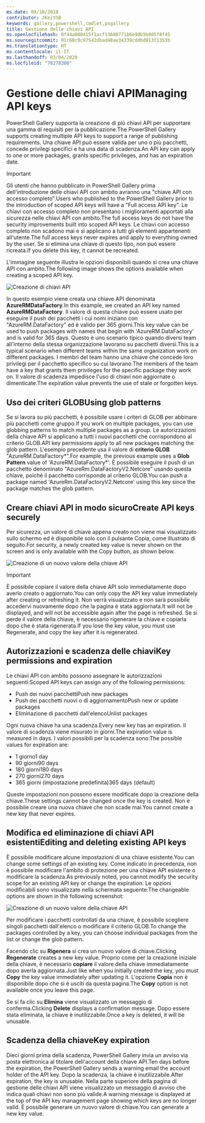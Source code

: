 ```yaml
---
ms.date: 09/10/2018
contributor: JKeithB
keywords: gallery,powershell,cmdlet,psgallery
title: Gestione delle chiavi API
ms.openlocfilehash: 0f44a080415f1acf13680771b6e9db5b805f8f45
ms.sourcegitcommit: 01c60c0c97542dbad48ae34339cddbd813f1353b
ms.translationtype: HT
ms.contentlocale: it-IT
ms.lasthandoff: 03/04/2020
ms.locfileid: "78278300"
---
```

# <a name="managing-api-keys"></a><span data-ttu-id="66043-103">Gestione delle chiavi API</span><span class="sxs-lookup"><span data-stu-id="66043-103">Managing API keys</span></span>

<span data-ttu-id="66043-104">PowerShell Gallery supporta la creazione di più chiavi API per supportare una gamma di requisiti per la pubblicazione.</span><span class="sxs-lookup"><span data-stu-id="66043-104">The PowerShell Gallery supports creating multiple API keys to support a range of publishing requirements.</span></span> <span data-ttu-id="66043-105">Una chiave API può essere valida per uno o più pacchetti, concede privilegi specifici e ha una data di scadenza.</span><span class="sxs-lookup"><span data-stu-id="66043-105">An API key can apply to one or more packages, grants specific privileges, and has an expiration date.</span></span>

> [!IMPORTANT]
> <span data-ttu-id="66043-106">Gli utenti che hanno pubblicato in PowerShell Gallery prima dell'introduzione delle chiavi API con ambito avranno una "chiave API con accesso completo".</span><span class="sxs-lookup"><span data-stu-id="66043-106">Users who published to the PowerShell Gallery prior to the introduction of scoped API keys will have a "Full access API key".</span></span> <span data-ttu-id="66043-107">Le chiavi con accesso completo non presentano i miglioramenti apportati alla sicurezza nelle chiavi API con ambito.</span><span class="sxs-lookup"><span data-stu-id="66043-107">The full access keys do not have the security improvements built into scoped API keys.</span></span> <span data-ttu-id="66043-108">Le chiavi con accesso completo non scadono mai e si applicano a tutti gli elementi appartenenti all'utente.</span><span class="sxs-lookup"><span data-stu-id="66043-108">The full access keys never expires and apply to everything owned by the user.</span></span> <span data-ttu-id="66043-109">Se si elimina una chiave di questo tipo, non può essere ricreata.</span><span class="sxs-lookup"><span data-stu-id="66043-109">If you delete this key, it cannot be recreated.</span></span>

<span data-ttu-id="66043-110">L'immagine seguente illustra le opzioni disponibili quando si crea una chiave API con ambito.</span><span class="sxs-lookup"><span data-stu-id="66043-110">The following image shows the options available when creating a scoped API key.</span></span>

![Creazione di chiavi API](media/creating-APIkeys/PSGallery_KeyScoped.png)

<span data-ttu-id="66043-112">In questo esempio viene creata una chiave API denominata **AzureRMDataFactory**.</span><span class="sxs-lookup"><span data-stu-id="66043-112">In this example, we created an API key named **AzureRMDataFactory**.</span></span> <span data-ttu-id="66043-113">Il valore di questa chiave può essere usato per eseguire il push dei pacchetti i cui nomi iniziano con "AzureRM.DataFactory" ed è valido per 365 giorni.</span><span class="sxs-lookup"><span data-stu-id="66043-113">This key value can be used to push packages with names that begin with 'AzureRM.DataFactory' and is valid for 365 days.</span></span> <span data-ttu-id="66043-114">Questo è uno scenario tipico quando diversi team all'interno della stessa organizzazione lavorano su pacchetti diversi.</span><span class="sxs-lookup"><span data-stu-id="66043-114">This is a typical scenario when different teams within the same organization work on different packages.</span></span> <span data-ttu-id="66043-115">I membri del team hanno una chiave che concede loro privilegi per il pacchetto specifico su cui lavorano.</span><span class="sxs-lookup"><span data-stu-id="66043-115">The members of the team have a key that grants them privileges for the specific package they work on.</span></span>
<span data-ttu-id="66043-116">Il valore di scadenza impedisce l'uso di chiavi non aggiornate o dimenticate.</span><span class="sxs-lookup"><span data-stu-id="66043-116">The expiration value prevents the use of stale or forgotten keys.</span></span>

## <a name="using-glob-patterns"></a><span data-ttu-id="66043-117">Uso dei criteri GLOB</span><span class="sxs-lookup"><span data-stu-id="66043-117">Using glob patterns</span></span>

<span data-ttu-id="66043-118">Se si lavora su più pacchetti, è possibile usare i criteri di GLOB per abbinare più pacchetti come gruppo.</span><span class="sxs-lookup"><span data-stu-id="66043-118">If you work on multiple packages, you can use globbing patterns to match multiple packages as a group.</span></span> <span data-ttu-id="66043-119">Le autorizzazioni della chiave API si applicano a tutti i nuovi pacchetti che corrispondono al criterio GLOB.</span><span class="sxs-lookup"><span data-stu-id="66043-119">API key permissions apply to all new packages matching the glob pattern.</span></span> <span data-ttu-id="66043-120">L'esempio precedente usa il valore di **criterio GLOB** "AzureRM.DataFactory\*".</span><span class="sxs-lookup"><span data-stu-id="66043-120">For example, the previous example uses a **Glob Pattern** value of 'AzureRM.DataFactory\*'.</span></span> <span data-ttu-id="66043-121">È possibile eseguire il push di un pacchetto denominato "AzureRm.DataFactoryV2.Netcore" usando questa chiave, poiché il pacchetto corrisponde al criterio GLOB.</span><span class="sxs-lookup"><span data-stu-id="66043-121">You can push a package named 'AzureRm.DataFactoryV2.Netcore' using this key since the package matches the glob pattern.</span></span>

## <a name="create-api-keys-securely"></a><span data-ttu-id="66043-122">Creare chiavi API in modo sicuro</span><span class="sxs-lookup"><span data-stu-id="66043-122">Create API keys securely</span></span>

<span data-ttu-id="66043-123">Per sicurezza, un valore di chiave appena creato non viene mai visualizzato sullo schermo ed è disponibile solo con il pulsante Copia, come illustrato di seguito.</span><span class="sxs-lookup"><span data-stu-id="66043-123">For security, a newly created key value is never shown on the screen and is only available with the Copy button, as shown below.</span></span>

![Creazione di un nuovo valore della chiave API](media/creating-APIkeys/PSGallery_CopyCreatedKey.png)

> [!IMPORTANT]
> <span data-ttu-id="66043-125">È possibile copiare il valore della chiave API solo immediatamente dopo averlo creato o aggiornato.</span><span class="sxs-lookup"><span data-stu-id="66043-125">You can only copy the API key value immediately after creating or refreshing it.</span></span> <span data-ttu-id="66043-126">Non verrà visualizzato e non sarà possibile accedervi nuovamente dopo che la pagina è stata aggiornata.</span><span class="sxs-lookup"><span data-stu-id="66043-126">It will not be displayed, and will not be accessible again after the page is refreshed.</span></span> <span data-ttu-id="66043-127">Se si perde il valore della chiave, è necessario rigenerare la chiave e copiarla dopo che è stata rigenerata.</span><span class="sxs-lookup"><span data-stu-id="66043-127">If you lose the key value, you must use Regenerate, and copy the key after it is regenerated.</span></span>

## <a name="key-permissions-and-expiration"></a><span data-ttu-id="66043-128">Autorizzazioni e scadenza delle chiavi</span><span class="sxs-lookup"><span data-stu-id="66043-128">Key permissions and expiration</span></span>

<span data-ttu-id="66043-129">Le chiavi API con ambito possono assegnare le autorizzazioni seguenti:</span><span class="sxs-lookup"><span data-stu-id="66043-129">Scoped API keys can assign any of the following permissions:</span></span>

- <span data-ttu-id="66043-130">Push dei nuovi pacchetti</span><span class="sxs-lookup"><span data-stu-id="66043-130">Push new packages</span></span>
- <span data-ttu-id="66043-131">Push dei pacchetti nuovi o di aggiornamento</span><span class="sxs-lookup"><span data-stu-id="66043-131">Push new or update packages</span></span>
- <span data-ttu-id="66043-132">Eliminazione di pacchetti dall'elenco</span><span class="sxs-lookup"><span data-stu-id="66043-132">Unlist packages</span></span>

<span data-ttu-id="66043-133">Ogni nuova chiave ha una scadenza.</span><span class="sxs-lookup"><span data-stu-id="66043-133">Every new key has an expiration.</span></span> <span data-ttu-id="66043-134">Il valore di scadenza viene misurato in giorni.</span><span class="sxs-lookup"><span data-stu-id="66043-134">The expiration value is measured in days.</span></span> <span data-ttu-id="66043-135">I valori possibili per la scadenza sono:</span><span class="sxs-lookup"><span data-stu-id="66043-135">The possible values for expiration are:</span></span>

- <span data-ttu-id="66043-136">1 giorno</span><span class="sxs-lookup"><span data-stu-id="66043-136">1 day</span></span>
- <span data-ttu-id="66043-137">90 giorni</span><span class="sxs-lookup"><span data-stu-id="66043-137">90 days</span></span>
- <span data-ttu-id="66043-138">180 giorni</span><span class="sxs-lookup"><span data-stu-id="66043-138">180 days</span></span>
- <span data-ttu-id="66043-139">270 giorni</span><span class="sxs-lookup"><span data-stu-id="66043-139">270 days</span></span>
- <span data-ttu-id="66043-140">365 giorni (impostazione predefinita)</span><span class="sxs-lookup"><span data-stu-id="66043-140">365 days (default)</span></span>

<span data-ttu-id="66043-141">Queste impostazioni non possono essere modificate dopo la creazione della chiave.</span><span class="sxs-lookup"><span data-stu-id="66043-141">These settings cannot be changed once the key is created.</span></span> <span data-ttu-id="66043-142">Non è possibile creare una nuova chiave che non scade mai.</span><span class="sxs-lookup"><span data-stu-id="66043-142">You cannot create a new key that never expires.</span></span>

## <a name="editing-and-deleting-existing-api-keys"></a><span data-ttu-id="66043-143">Modifica ed eliminazione di chiavi API esistenti</span><span class="sxs-lookup"><span data-stu-id="66043-143">Editing and deleting existing API keys</span></span>

<span data-ttu-id="66043-144">È possibile modificare alcune impostazioni di una chiave esistente.</span><span class="sxs-lookup"><span data-stu-id="66043-144">You can change some settings of an existing key.</span></span> <span data-ttu-id="66043-145">Come indicato in precedenza, non è possibile modificare l'ambito di protezione per una chiave API esistente o modificare la scadenza.</span><span class="sxs-lookup"><span data-stu-id="66043-145">As previously noted, you cannot modify the security scope for an existing API key or change the expiration.</span></span> <span data-ttu-id="66043-146">Le opzioni modificabili sono visualizzate nella schermata seguente:</span><span class="sxs-lookup"><span data-stu-id="66043-146">The changeable options are shown in the following screenshot:</span></span>

![Creazione di un nuovo valore della chiave API](media/creating-APIkeys/PSGallery_EditAPIKey.png)

<span data-ttu-id="66043-148">Per modificare i pacchetti controllati da una chiave, è possibile scegliere singoli pacchetti dall'elenco o modificare il criterio GLOB.</span><span class="sxs-lookup"><span data-stu-id="66043-148">To change the packages controlled by a key, you can choose individual packages from the list or change the glob pattern.</span></span>

<span data-ttu-id="66043-149">Facendo clic su **Rigenera** si crea un nuovo valore di chiave.</span><span class="sxs-lookup"><span data-stu-id="66043-149">Clicking **Regenerate** creates a new key value.</span></span> <span data-ttu-id="66043-150">Proprio come per la creazione iniziale della chiave, è necessario **copiare** il valore della chiave immediatamente dopo averla aggiornata.</span><span class="sxs-lookup"><span data-stu-id="66043-150">Just like when you initially created the key, you must **Copy** the key value immediately after updating it.</span></span> <span data-ttu-id="66043-151">L'opzione **Copia** non è disponibile dopo che si è usciti da questa pagina.</span><span class="sxs-lookup"><span data-stu-id="66043-151">The **Copy** option is not available once you leave this page.</span></span>

<span data-ttu-id="66043-152">Se si fa clic su **Elimina** viene visualizzato un messaggio di conferma.</span><span class="sxs-lookup"><span data-stu-id="66043-152">Clicking **Delete** displays a confirmation message.</span></span> <span data-ttu-id="66043-153">Dopo essere stata eliminata, la chiave è inutilizzabile.</span><span class="sxs-lookup"><span data-stu-id="66043-153">Once a key is deleted, it will be unusable.</span></span>

## <a name="key-expiration"></a><span data-ttu-id="66043-154">Scadenza della chiave</span><span class="sxs-lookup"><span data-stu-id="66043-154">Key expiration</span></span>

<span data-ttu-id="66043-155">Dieci giorni prima della scadenza, PowerShell Gallery invia un avviso via posta elettronica al titolare dell'account della chiave API.</span><span class="sxs-lookup"><span data-stu-id="66043-155">Ten days before the expiration, the PowerShell Gallery sends a warning email the account holder of the API key.</span></span> <span data-ttu-id="66043-156">Dopo la scadenza, la chiave è inutilizzabile.</span><span class="sxs-lookup"><span data-stu-id="66043-156">After expiration, the key is unusable.</span></span> <span data-ttu-id="66043-157">Nella parte superiore della pagina di gestione delle chiavi API viene visualizzato un messaggio di avviso che indica quali chiavi non sono più valide.</span><span class="sxs-lookup"><span data-stu-id="66043-157">A warning message is displayed at the top of the API key management page showing which keys are no longer valid.</span></span> <span data-ttu-id="66043-158">È possibile generare un nuovo valore di chiave.</span><span class="sxs-lookup"><span data-stu-id="66043-158">You can generate a new key value.</span></span>
